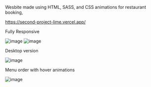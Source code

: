 Wesbite made using HTML, SASS, and CSS animations for restaurant booking,

https://second-project-lime.vercel.app/

Fully Responsive

![image](https://github.com/DpkaLim/Webpage-with-HTML-SASS-and-CSS-animations/assets/120406810/96601982-60a5-4385-9898-9b9c2ec46029) 
![image](https://github.com/DpkaLim/Webpage-with-HTML-SASS-and-CSS-animations/assets/120406810/c16e3e0f-6f41-434e-a28b-38624c5e4943)

Desktop version 

![image](https://github.com/DpkaLim/Webpage-with-HTML-SASS-and-CSS-animations/assets/120406810/8e30b947-194b-4af6-9ed6-35c52eb43784)

Menu order with hover animations 

![image](https://github.com/DpkaLim/Webpage-with-HTML-SASS-and-CSS-animations/assets/120406810/ac88f96e-97e0-4704-b1c7-52322568cf62)

